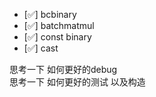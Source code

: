 

- [✅] bcbinary   
- [✅] batchmatmul
- [✅] const binary   
- [✅] cast    



思考一下 如何更好的debug     
思考一下 如何更好的测试 以及构造 



